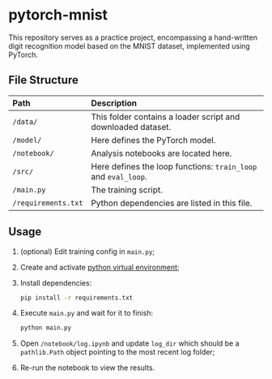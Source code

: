 # pytorch-mnist

This repository serves as a practice project, encompassing a hand-written digit recognition model based on the MNIST dataset, implemented using PyTorch.

## File Structure

| Path                | Description                                                    |
|:--------------------|:---------------------------------------------------------------|
| `/data/`            | This folder contains a loader script and downloaded dataset.   |
| `/model/`           | Here defines the PyTorch model.                                |
| `/notebook/`        | Analysis notebooks are located here.                           |
| `/src/`             | Here defines the loop functions: `train_loop` and `eval_loop`. |
| `/main.py`          | The training script.                                           |
| `/requirements.txt` | Python dependencies are listed in this file.                   |

## Usage

1. (optional) Edit training config in `main.py`;
2. Create and activate [python virtual environment](https://docs.python.org/3/library/venv.html);
3. Install dependencies:

    ```bash
    pip install -r requirements.txt
    ```

4. Execute `main.py` and wait for it to finish:

    ```bash
    python main.py
    ```

5. Open `/notebook/log.ipynb` and update `log_dir` which should be
    a `pathlib.Path` object pointing to the most recent log folder;
6. Re-run the notebook to view the results.
